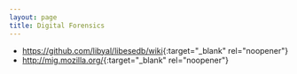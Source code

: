 ```yaml
---
layout: page
title: Digital Forensics
---
```


- <https://github.com/libyal/libesedb/wiki>{:target="_blank" rel="noopener"}
- <http://mig.mozilla.org/>{:target="_blank" rel="noopener"}
